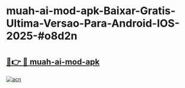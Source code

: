 # muah-ai-mod-apk-Baixar-Gratis-Ultima-Versao-Para-Android-IOS-2025-#o8d2n

# <h2><a href="https://ainizakaria.my?title=muah-ai-mod-apk&ref=24M">🔗👉 🔴 muah-ai-mod-apk</a></h2>

[![acn](https://github.com/user-attachments/assets/0f9c940e-d8b0-45ae-aac7-cd30a18b3e1c)](https://ainizakaria.my?title=muah-ai-mod-apk&ref=24M)

